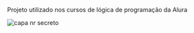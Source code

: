 Projeto utilizado nos cursos de lógica de programação da Alura

![capa nr secreto](https://github.com/user-attachments/assets/c423daf4-1e8e-41bc-9b54-78a901e2fccc)
